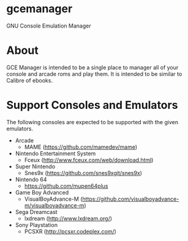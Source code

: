 # gcemanager
GNU Console Emulation Manager

# About
GCE Manager is intended to be a single place to manager all of your console and arcade roms and play them. It is intended to be similar to Calibre of ebooks.

# Support Consoles and Emulators
The following consoles are expected to be supported with the given emulators.
* Arcade
  * MAME (https://github.com/mamedev/mame)
* Nintendo Entertainment System
  * Fceux (http://www.fceux.com/web/download.html)
* Super Nintendo
  * Snes9x (https://github.com/snes9xgit/snes9x)
* Nintendo 64
  * https://github.com/mupen64plus
* Game Boy Advanced
  * VisualBoyAdvance-M (https://github.com/visualboyadvance-m/visualboyadvance-m)
* Sega Dreamcast
  * lxdream (http://www.lxdream.org/)
* Sony Playstation
  * PCSXR (http://pcsxr.codeplex.com/)
